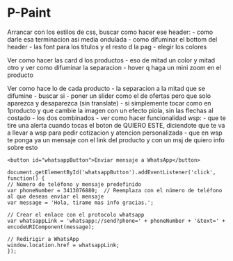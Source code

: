 # P-Paint

Arrancar con los estilos de css, buscar como hacer ese header:
    - como darle esa terminacion asi media ondulada
    - como difuminar el bottom del header
    - las font para los titulos y el resto d la pag
    - elegir los colores


Ver como hacer las card d los productos
    -  eso de mitad un color y mitad otro y ver como difuminar la separacion
    -  hover q haga un mini zoom en el producto


Ver como hace lo de cada producto
    - la separacion a la mitad que se difumine
    - buscar si 
        - poner un slider como el de ofertas pero que solo aparezca y desaparezca (sin translate)
        - si simplemente tocar como en 1producto y  que cambie la imagen con un efecto piola, sin las flechas al costado
        - los dos combinados
    - ver como hacer funcionalidad wsp:
        - que te tire una alerta cuando tocas el boton de QUIERO ESTE, diciendote que te va a llevar a wsp para pedir cotizacion y atencion personalizada
        - que en wsp te ponga ya un mensaje con el link del producto y con un msj de quiero info sobre esto


    <button id="whatsappButton">Enviar mensaje a WhatsApp</button>

    document.getElementById('whatsappButton').addEventListener('click', function() {
    // Número de teléfono y mensaje predefinido
    var phoneNumber = 3413076880;  // Reemplaza con el número de teléfono al que deseas enviar el mensaje
    var message = 'Hola, tirame mas info gracias.';
  
    // Crear el enlace con el protocolo whatsapp
    var whatsappLink = 'whatsapp://send?phone=' + phoneNumber + '&text=' + encodeURIComponent(message);
  
    // Redirigir a WhatsApp
    window.location.href = whatsappLink;
    });






